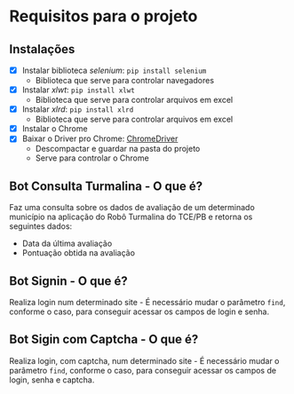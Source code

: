 # Requisitos para o projeto

## Instalações
- [x] Instalar biblioteca _selenium_: `pip install selenium`
    * Biblioteca que serve para controlar navegadores
- [x] Instalar _xlwt_: `pip install xlwt`
    * Biblioteca que serve para controlar arquivos em excel
- [x] Instalar _xlrd_: `pip install xlrd`
    * Biblioteca que serve para controlar arquivos em excel
- [x] Instalar o Chrome
- [x] Baixar o Driver pro Chrome: [ChromeDriver](https://sites.google.com/a/chromium.org/chromedriver/downloads)
    * Descompactar e guardar na pasta do projeto
    * Serve para controlar o Chrome

## Bot Consulta Turmalina - O que é?
Faz uma consulta sobre os dados de avaliação de um determinado município na aplicação do Robô Turmalina do TCE/PB e retorna os seguintes dados:
* Data da última avaliação
* Pontuação obtida na avaliação

## Bot Signin - O que é?
Realiza login num determinado site - É necessário mudar o parâmetro `find`, conforme o caso, para conseguir acessar os campos de login e senha.

## Bot Sigin com Captcha - O que é?
Realiza login, com captcha, num determinado site  - É necessário mudar o parâmetro `find`, conforme o caso, para conseguir acessar os campos de login, senha e captcha.




